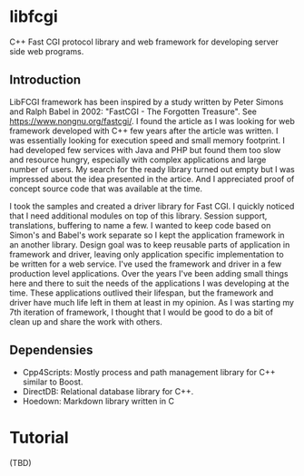 # libfcgi
C++ Fast CGI protocol library and web framework for developing server side web programs.

## Introduction

LibFCGI framework has been inspired by a study written by Peter Simons and Ralph Babel in 2002: "FastCGI - The Forgotten Treasure". See https://www.nongnu.org/fastcgi/. I found the article as I was looking for web framework developed with C++ few years after the article was written. I was essentially looking for execution speed and small memory footprint. I had developed few services with Java and PHP but found them too slow and resource hungry, especially with complex applications and large number of users. My search for the ready library turned out empty but I was impressed about the idea presented in the artice. And I appreciated proof of concept source code that was available at the time.

I took the samples and created a driver library for Fast CGI. I quickly noticed that I need additional modules on top of this library. Session support, translations, buffering to name a few. I wanted to keep code based on Simon's and Babel's work separate so I kept the application framework in an another library. Design goal was to keep reusable parts of application in framework and driver, leaving only application specific implementation to be written for a web service. I've used the framework and driver in a few production level applications. Over the years I've been adding small things here and there to suit the needs of the applications I was developing at the time. These applications outlived their lifespan, but the framework and driver have much life left in them at least in my opinion. As I was starting my 7th iteration of framework, I thought that I would be good to do a bit of clean up and share the work with others.

## Dependensies

- Cpp4Scripts: Mostly process and path management library for C++ similar to Boost.
- DirectDB: Relational database library for C++.
- Hoedown: Markdown library written in C

# Tutorial
(TBD)
